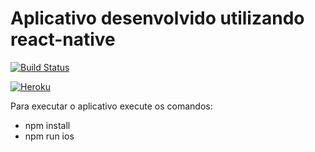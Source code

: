 # Aplicativo desenvolvido utilizando react-native

[![Build Status](https://travis-ci.org/emirdeliz/react-native-app-bico.svg?branch=master)](https://travis-ci.org/emirdeliz/react-native-app-bico)

[![Heroku](https://heroku-badge.herokuapp.com/?app=app-bico&style=flat)](https://heroku-badge.herokuapp.com/?app=app-bico&style=flat)

Para executar o aplicativo execute os comandos:

* npm install
* npm run ios
